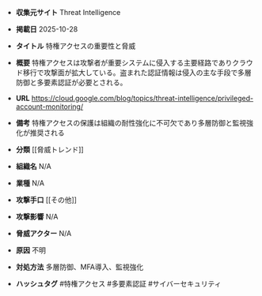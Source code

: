 - **収集元サイト**
Threat Intelligence

- **掲載日**
2025-10-28

- **タイトル**
特権アクセスの重要性と脅威

- **概要**
特権アクセスは攻撃者が重要システムに侵入する主要経路でありクラウド移行で攻撃面が拡大している。盗まれた認証情報は侵入の主な手段で多層防御と多要素認証が必要とされる。

- **URL**
https://cloud.google.com/blog/topics/threat-intelligence/privileged-account-monitoring/

- **備考**
特権アクセスの保護は組織の耐性強化に不可欠であり多層防御と監視強化が推奨される

- **分類**
[[脅威トレンド]]

- **組織名**
N/A

- **業種**
N/A

- **攻撃手口**
[[その他]]

- **攻撃影響**
N/A

- **脅威アクター**
N/A

- **原因**
不明

- **対処方法**
多層防御、MFA導入、監視強化

- **ハッシュタグ**
#特権アクセス #多要素認証 #サイバーセキュリティ
